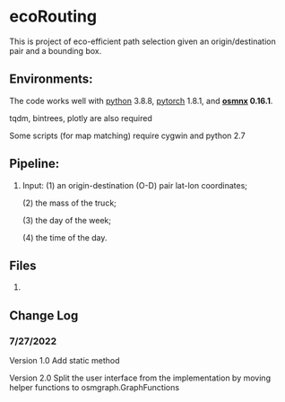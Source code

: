 # ecoRouting
This is project of eco-efficient path selection given an origin/destination pair and a bounding box.


## Environments:

The code works well with [python](https://www.python.org/) 3.8.8, 
[pytorch](https://pytorch.org/) 1.8.1, 
and **[osmnx](https://github.com/gboeing/osmnx)  0.16.1**.

tqdm, bintrees, plotly are also required

Some scripts (for map matching) require cygwin and python 2.7

## Pipeline:

1. Input: 
   (1) an origin-destination (O-D) pair lat-lon coordinates; 
   
   (2)  the mass of the truck; 
   
   (3) the day of the week;
   
   (4) the time of the day.
   
## Files

1. 

Change Log
-----

### 7/27/2022
Version 1.0 Add static method

Version 2.0 Split the user interface from the implementation by moving helper functions to osmgraph.GraphFunctions

